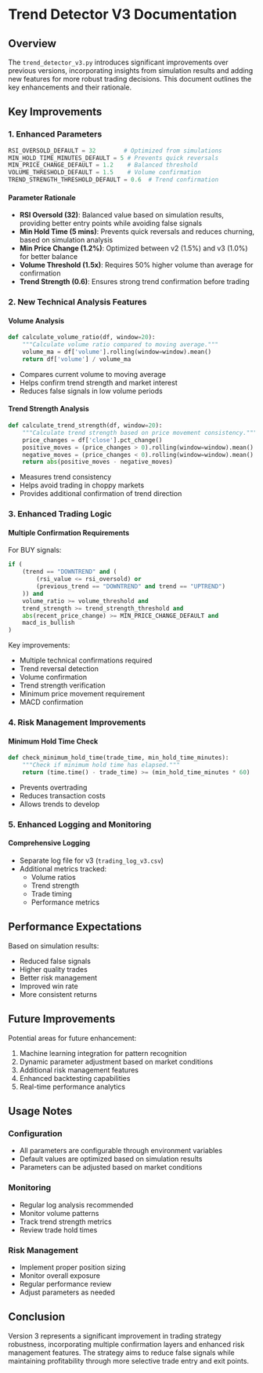 # Trend Detector V3 Documentation

## Overview
The `trend_detector_v3.py` introduces significant improvements over previous versions, incorporating insights from simulation results and adding new features for more robust trading decisions. This document outlines the key enhancements and their rationale.

## Key Improvements

### 1. Enhanced Parameters
```python
RSI_OVERSOLD_DEFAULT = 32        # Optimized from simulations
MIN_HOLD_TIME_MINUTES_DEFAULT = 5 # Prevents quick reversals
MIN_PRICE_CHANGE_DEFAULT = 1.2    # Balanced threshold
VOLUME_THRESHOLD_DEFAULT = 1.5    # Volume confirmation
TREND_STRENGTH_THRESHOLD_DEFAULT = 0.6  # Trend confirmation
```

#### Parameter Rationale
- **RSI Oversold (32)**: Balanced value based on simulation results, providing better entry points while avoiding false signals
- **Min Hold Time (5 mins)**: Prevents quick reversals and reduces churning, based on simulation analysis
- **Min Price Change (1.2%)**: Optimized between v2 (1.5%) and v3 (1.0%) for better balance
- **Volume Threshold (1.5x)**: Requires 50% higher volume than average for confirmation
- **Trend Strength (0.6)**: Ensures strong trend confirmation before trading

### 2. New Technical Analysis Features

#### Volume Analysis
```python
def calculate_volume_ratio(df, window=20):
    """Calculate volume ratio compared to moving average."""
    volume_ma = df['volume'].rolling(window=window).mean()
    return df['volume'] / volume_ma
```
- Compares current volume to moving average
- Helps confirm trend strength and market interest
- Reduces false signals in low volume periods

#### Trend Strength Analysis
```python
def calculate_trend_strength(df, window=20):
    """Calculate trend strength based on price movement consistency."""
    price_changes = df['close'].pct_change()
    positive_moves = (price_changes > 0).rolling(window=window).mean()
    negative_moves = (price_changes < 0).rolling(window=window).mean()
    return abs(positive_moves - negative_moves)
```
- Measures trend consistency
- Helps avoid trading in choppy markets
- Provides additional confirmation of trend direction

### 3. Enhanced Trading Logic

#### Multiple Confirmation Requirements
For BUY signals:
```python
if (
    (trend == "DOWNTREND" and (
        (rsi_value <= rsi_oversold) or
        (previous_trend == "DOWNTREND" and trend == "UPTREND")
    )) and
    volume_ratio >= volume_threshold and
    trend_strength >= trend_strength_threshold and
    abs(recent_price_change) >= MIN_PRICE_CHANGE_DEFAULT and
    macd_is_bullish
)
```

Key improvements:
- Multiple technical confirmations required
- Trend reversal detection
- Volume confirmation
- Trend strength verification
- Minimum price movement requirement
- MACD confirmation

### 4. Risk Management Improvements

#### Minimum Hold Time Check
```python
def check_minimum_hold_time(trade_time, min_hold_time_minutes):
    """Check if minimum hold time has elapsed."""
    return (time.time() - trade_time) >= (min_hold_time_minutes * 60)
```
- Prevents overtrading
- Reduces transaction costs
- Allows trends to develop

### 5. Enhanced Logging and Monitoring

#### Comprehensive Logging
- Separate log file for v3 (`trading_log_v3.csv`)
- Additional metrics tracked:
  - Volume ratios
  - Trend strength
  - Trade timing
  - Performance metrics

## Performance Expectations

Based on simulation results:
- Reduced false signals
- Higher quality trades
- Better risk management
- Improved win rate
- More consistent returns

## Future Improvements

Potential areas for future enhancement:
1. Machine learning integration for pattern recognition
2. Dynamic parameter adjustment based on market conditions
3. Additional risk management features
4. Enhanced backtesting capabilities
5. Real-time performance analytics

## Usage Notes

### Configuration
- All parameters are configurable through environment variables
- Default values are optimized based on simulation results
- Parameters can be adjusted based on market conditions

### Monitoring
- Regular log analysis recommended
- Monitor volume patterns
- Track trend strength metrics
- Review trade hold times

### Risk Management
- Implement proper position sizing
- Monitor overall exposure
- Regular performance review
- Adjust parameters as needed

## Conclusion

Version 3 represents a significant improvement in trading strategy robustness, incorporating multiple confirmation layers and enhanced risk management features. The strategy aims to reduce false signals while maintaining profitability through more selective trade entry and exit points. 